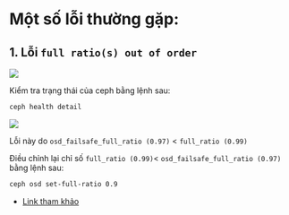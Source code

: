 # Một số lỗi thường gặp:
## 1. Lỗi `full ratio(s) out of order`

<img src=https://i.imgur.com/gid0HOm.png>

Kiểm tra trạng thái của ceph bằng lệnh sau:
```sh
ceph health detail
```
<img src=https://i.imgur.com/4czR8lv.png>

Lỗi này do `osd_failsafe_full_ratio (0.97)` < `full_ratio (0.99)`

Điều chỉnh lại chỉ số `full_ratio (0.99)`< `osd_failsafe_full_ratio (0.97)` bằng lệnh sau:
```sh
ceph osd set-full-ratio 0.9
```
- [Link tham khảo](https://docs.ceph.com/docs/octopus/rados/operations/health-checks/#osd-out-of-order-full)
